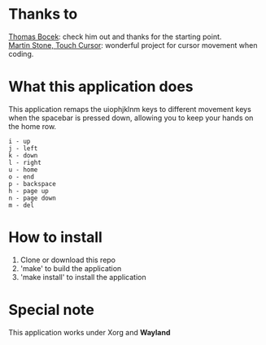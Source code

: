 # Thanks to
[Thomas Bocek](https://github.com/tbocek): check him out and thanks for the starting point.  
[Martin Stone, Touch Cursor](https://github.com/martin-stone/touchcursor): wonderful project for cursor movement when coding.

# What this application does
This application remaps the uiophjklnm keys to different movement keys when the spacebar is pressed down, allowing you to keep your hands on the home row.

```
i - up
j - left
k - down
l - right
u - home
o - end
p - backspace
h - page up
n - page down
m - del
```

# How to install
1. Clone or download this repo
2. 'make' to build the application
3. 'make install' to install the application

# Special note
This application works under Xorg and **Wayland**
